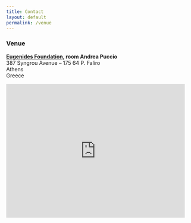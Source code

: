 ```yaml
---
title: Contact
layout: default
permalink: /venue
---
```



### Venue

<b><a href="http://www.eugenfound.edu.gr/frontoffice/portal.asp?cpage=NODE&cnode=1">Eugenides Foundation</a>, room Andrea Puccio</b><br />
387 Syngrou Avenue – 175 64 P. Faliro<br />
Athens<br />
Greece

<iframe src="https://www.google.com/maps/embed/v1/place?key=AIzaSyBrYYTQZJlVznlXAMqec2xBWtsoQScyadg&q=Eugenides+Foundation" width="480" height="360" frameborder="0" style="border:0" allowfullscreen></iframe>
<br />

